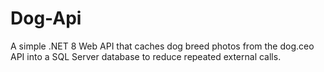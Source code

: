 # Dog-Api
A simple .NET 8 Web API that caches dog breed photos from the dog.ceo API into a SQL Server database to reduce repeated external calls.
